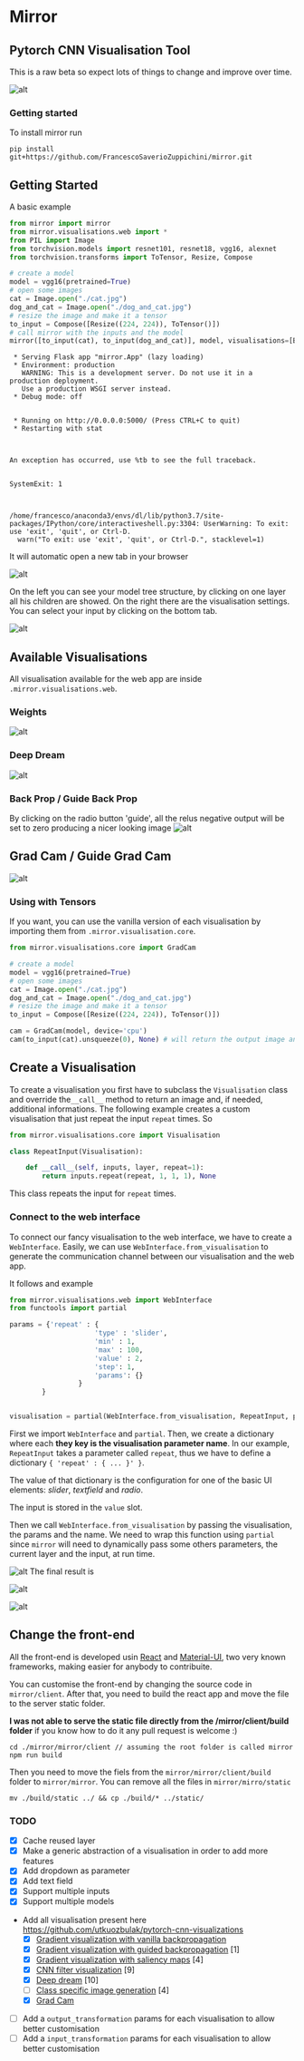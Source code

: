 # Mirror
## Pytorch CNN Visualisation Tool

This is a raw beta so expect lots of things to change and improve over time.

![alt](https://github.com/FrancescoSaverioZuppichini/mirror/blob/master/resources/mirror.gif?raw=true)

### Getting started

To install mirror run

```
pip install git+https://github.com/FrancescoSaverioZuppichini/mirror.git
```

## Getting Started

A basic example


```python
from mirror import mirror
from mirror.visualisations.web import *
from PIL import Image
from torchvision.models import resnet101, resnet18, vgg16, alexnet
from torchvision.transforms import ToTensor, Resize, Compose

# create a model
model = vgg16(pretrained=True)
# open some images
cat = Image.open("./cat.jpg")
dog_and_cat = Image.open("./dog_and_cat.jpg")
# resize the image and make it a tensor
to_input = Compose([Resize((224, 224)), ToTensor()])
# call mirror with the inputs and the model
mirror([to_input(cat), to_input(dog_and_cat)], model, visualisations=[BackProp, GradCam, DeepDream])
```

     * Serving Flask app "mirror.App" (lazy loading)
     * Environment: production
       WARNING: This is a development server. Do not use it in a production deployment.
       Use a production WSGI server instead.
     * Debug mode: off


     * Running on http://0.0.0.0:5000/ (Press CTRL+C to quit)
     * Restarting with stat



    An exception has occurred, use %tb to see the full traceback.


    SystemExit: 1



    /home/francesco/anaconda3/envs/dl/lib/python3.7/site-packages/IPython/core/interactiveshell.py:3304: UserWarning: To exit: use 'exit', 'quit', or Ctrl-D.
      warn("To exit: use 'exit', 'quit', or Ctrl-D.", stacklevel=1)


It will automatic open a new tab in your browser

![alt](https://github.com/FrancescoSaverioZuppichini/mirror/blob/master/resources/mirror.png?raw=true)

On the left you can see your model tree structure, by clicking on one layer all his children are showed. On the right there are the visualisation settings. You can select your input by clicking on the bottom tab.

![alt](https://raw.githubusercontent.com/FrancescoSaverioZuppichini/mirror/master/resources/inputs.png)


## Available Visualisations
All visualisation available for the web app are inside `.mirror.visualisations.web`.
### Weights
![alt](https://github.com/FrancescoSaverioZuppichini/mirror/blob/master/resources/weights.png?raw=true)
### Deep Dream
![alt](https://github.com/FrancescoSaverioZuppichini/mirror/blob/master/resources/deepdream.png?raw=true)
### Back Prop / Guide Back Prop
By clicking on the radio button 'guide', all the relus negative output will be set to zero producing a nicer looking image
![alt](https://github.com/FrancescoSaverioZuppichini/mirror/blob/master/resources/backprop.png?raw=true)
## Grad Cam / Guide Grad Cam
![alt](https://github.com/FrancescoSaverioZuppichini/mirror/blob/master/resources/grad_cam.png?raw=true)

### Using with Tensors
If you want, you can use the vanilla version of each visualisation by importing them from  `.mirror.visualisation.core`. 


```python
from mirror.visualisations.core import GradCam

# create a model
model = vgg16(pretrained=True)
# open some images
cat = Image.open("./cat.jpg")
dog_and_cat = Image.open("./dog_and_cat.jpg")
# resize the image and make it a tensor
to_input = Compose([Resize((224, 224)), ToTensor()])

cam = GradCam(model, device='cpu')
cam(to_input(cat).unsqueeze(0), None) # will return the output image and some additional information
```

## Create a Visualisation
To create a visualisation you first have to subclass the `Visualisation` class and override the`__call__` method to return an image and, if needed, additional informations. The following example creates a custom visualisation that just repeat the input `repeat` times. So


```python
from mirror.visualisations.core import Visualisation

class RepeatInput(Visualisation):

    def __call__(self, inputs, layer, repeat=1):
        return inputs.repeat(repeat, 1, 1, 1), None

```

This class repeats the input for `repeat` times.
### Connect to the web interface
To connect our fancy visualisation to the web interface, we have to create a `WebInterface`. Easily, we can use `WebInterface.from_visualisation` to generate the communication channel between our visualisation and the web app. 

It follows and example


```python
from mirror.visualisations.web import WebInterface
from functools import partial

params = {'repeat' : {
                     'type' : 'slider',
                     'min' : 1,
                     'max' : 100,
                     'value' : 2,
                     'step': 1,
                     'params': {}
                 }
        }


visualisation = partial(WebInterface.from_visualisation, RepeatInput, params=params, name='Repeat')
```

First we import `WebInterface` and `partial`. Then, we create a dictionary where each **they key is the visualisation parameter name**. In our example, `RepeatInput` takes a parameter called `repeat`, thus we have to define a dictionary `{ 'repeat' : { ... }' }`. 

The value of that dictionary is the configuration for one of the basic UI elements: *slider*, *textfield* and *radio*. 

The input is stored in the `value` slot.

Then we call `WebInterface.from_visualisation` by passing the visualisation, the params and the name. We need to wrap this function using `partial` since `mirror` will need to dynamically pass some others parameters, the current layer and the input, at run time.

![alt](https://github.com/FrancescoSaverioZuppichini/mirror/blob/master/resources/repeat_slider.jpg?raw=true)
The final result is 

![alt](https://github.com/FrancescoSaverioZuppichini/mirror/blob/master/resources/repeat_example.jpg?raw=true)


![alt](https://github.com/FrancescoSaverioZuppichini/mirror/blob/master/resources/dummy.jpg?raw=true)


## Change the front-end
All the front-end is developed usin [React](https://reactjs.org/) and [Material-UI](https://material-ui.com/), two very known frameworks, making easier for anybody to contribuite.

You can customise the front-end by changing the source code in `mirror/client`. After that, you need to build the react app and move the file to the server static folder.

**I was not able to serve the static file directly from the /mirror/client/build folder** if you know how to do it any pull request is welcome :)

```
cd ./mirror/mirror/client // assuming the root folder is called mirror
npm run build
```
Then you need to move the fiels from the `mirror/mirror/client/build` folder to `mirror/mirror`. You can remove all the files in `mirror/mirro/static`
```
mv ./build/static ../ && cp ./build/* ../static/
```

### TODO
- [x] Cache reused layer 
- [x] Make a generic abstraction of a visualisation in order to add more features  
- [x] Add dropdown as parameter
- [x] Add text field
- [x] Support multiple inputs
- [x] Support multiple models
- Add all visualisation present here https://github.com/utkuozbulak/pytorch-cnn-visualizations
    * [x] [Gradient visualization with vanilla backpropagation](#gradient-visualization)
    * [x] [Gradient visualization with guided backpropagation](#gradient-visualization) [1]
    * [x] [Gradient visualization with saliency maps](#gradient-visualization) [4]
    * [x] [CNN filter visualization](#convolutional-neural-network-filter-visualization) [9]
    * [x] [Deep dream](#deep-dream) [10]
    * [ ] [Class specific image generation](#class-specific-image-generation) [4]
    * [x] [Grad Cam](https://arxiv.org/abs/1610.02391)

- [ ] Add a `output_transformation` params for each visualisation to allow better customisation 
- [ ] Add a `input_transformation` params for each visualisation to allow better customisation 
